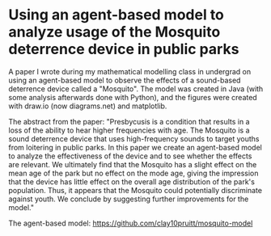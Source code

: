 # Using an agent-based model to analyze usage of the Mosquito deterrence device in public parks
A paper I wrote during my mathematical modelling class in undergrad on using an agent-based model to observe the effects of a sound-based deterrence device called a "Mosquito". The model was created in Java (with some analysis afterwards done with Python), and the figures were created with draw.io (now diagrams.net) and matplotlib.

The abstract from the paper: "Presbycusis is a condition that results in a loss of the ability to hear higher frequencies with age. The Mosquito is a sound deterrence device that uses high-frequency sounds to target youths from loitering in public parks.  In this paper we create an agent-based model to analyze the effectiveness of the device and to see whether the effects are relevant. We ultimately find that the Mosquito has a slight effect on the mean age of the park but no effect on the mode age, giving the impression that the device has little effect on the overall age distribution of the park's population. Thus, it appears that the Mosquito could potentially discriminate against youth. We conclude by suggesting further improvements for the model."

The agent-based model: https://github.com/clay10pruitt/mosquito-model
